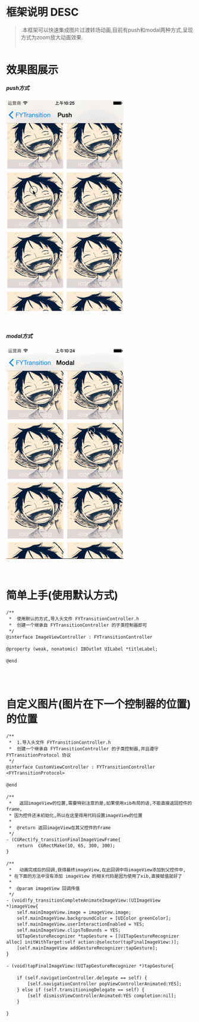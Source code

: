 <br /> <br />

框架说明 DESC
===============
>.本框架可以快速集成图片过渡转场动画,目前有push和modal两种方式,呈现方式为zoom放大动画效果.<br /><br />

效果图展示
===============


##### push方式
![image](./FYTransitionExample/gif/push.gif)<br /><br /><br />

##### modal方式
![image](./FYTransitionExample/gif/modal.gif)<br /><br /><br />


简单上手(使用默认方式)
===============

    /**
     *  使用默认的方式,导入头文件 FYTransitionController.h
     *  创建一个继承自 FYTransitionController 的子类控制器即可
     */
    @interface ImageViewController : FYTransitionController 

    @property (weak, nonatomic) IBOutlet UILabel *titleLabel;

    @end

<br /> <br />

自定义图片(图片在下一个控制器的位置)的位置
===================================
    /**
     *  1.导入头文件 FYTransitionController.h
     *  创建一个继承自 FYTransitionController 的子类控制器,并且遵守 FYTransitionProtocol 协议
     */
    @interface CustomViewController : FYTransitionController <FYTransitionProtocol>

    @end

    /**
     *   返回imageView的位置,需要特别注意的是,如果使用xib布局的话,不能直接返回控件的frame,
     * 因为控件还未初始化,所以在这里得用代码设置imageView的位置
     *
     *  @return 返回imageView在其父控件的frame
     */
    - (CGRect)fy_transitionFinalImageViewFrame{
        return  CGRectMake(10, 65, 300, 300);
    }

    /**
     *   动画完成后的回调,获得最终imageView,在此回调中将imageView添加到父控件中,
     * 在下面的方法中没有添加 imageView 的相关代码是因为使用了xib,直接赋值就好了
     *
     *  @param imageView 回调传值
     */
    - (void)fy_transitionCompleteAnimateImageView:(UIImageView *)imageView{
        self.mainImageView.image = imageView.image;
        self.mainImageView.backgroundColor = [UIColor greenColor];
        self.mainImageView.userInteractionEnabled = YES;
        self.mainImageView.clipsToBounds = YES;
        UITapGestureRecognizer *tapGesture = [[UITapGestureRecognizer alloc] initWithTarget:self action:@selector(tapFinalImageView:)];
        [self.mainImageView addGestureRecognizer:tapGesture];
    }

    - (void)tapFinalImageView:(UITapGestureRecognizer *)tapGesture{

        if (self.navigationController.delegate == self) {
            [self.navigationController popViewControllerAnimated:YES];
        } else if (self.transitioningDelegate == self) {
            [self dismissViewControllerAnimated:YES completion:nil];
        }

    }

<br /><br />